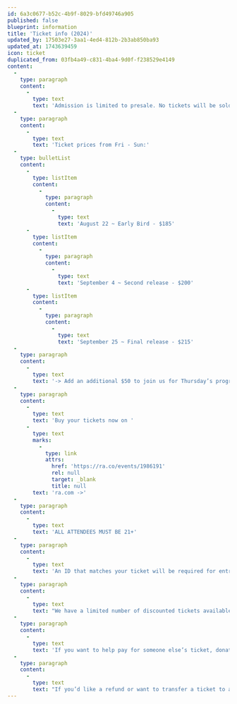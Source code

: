 ```yaml
---
id: 6a3c0677-b52c-4b9f-8029-bfd49746a905
published: false
blueprint: information
title: 'Ticket info (2024)'
updated_by: 17503e27-3aa1-4ed4-812b-2b3ab850ba93
updated_at: 1743639459
icon: ticket
duplicated_from: 03fb4a49-c831-4ba4-9d0f-f238529e4149
content:
  -
    type: paragraph
    content:
      -
        type: text
        text: 'Admission is limited to presale. No tickets will be sold at the door.'
  -
    type: paragraph
    content:
      -
        type: text
        text: 'Ticket prices from Fri - Sun:'
  -
    type: bulletList
    content:
      -
        type: listItem
        content:
          -
            type: paragraph
            content:
              -
                type: text
                text: 'August 22 ~ Early Bird - $185'
      -
        type: listItem
        content:
          -
            type: paragraph
            content:
              -
                type: text
                text: 'September 4 ~ Second release - $200'
      -
        type: listItem
        content:
          -
            type: paragraph
            content:
              -
                type: text
                text: 'September 25 ~ Final release - $215'
  -
    type: paragraph
    content:
      -
        type: text
        text: '-> Add an additional $50 to join us for Thursday’s programming - trust us, you don’t want to miss out on Thurday...'
  -
    type: paragraph
    content:
      -
        type: text
        text: 'Buy your tickets now on '
      -
        type: text
        marks:
          -
            type: link
            attrs:
              href: 'https://ra.co/events/1986191'
              rel: null
              target: _blank
              title: null
        text: 'ra.com ->'
  -
    type: paragraph
    content:
      -
        type: text
        text: 'ALL ATTENDEES MUST BE 21+'
  -
    type: paragraph
    content:
      -
        type: text
        text: 'An ID that matches your ticket will be required for entry. If you use a different name than your ID, please be able to show the purchase confirmation email.'
  -
    type: paragraph
    content:
      -
        type: text
        text: "We have a limited number of discounted tickets available for those experiencing economic hardship. If the price of admission is prohibitive to your attendance and you'd like to come, please reach out. We’d love to have you."
  -
    type: paragraph
    content:
      -
        type: text
        text: 'If you want to help pay for someone else’s ticket, donations of any amount can be sent via Cashapp to $alfasenturi. Be sure to include the message: “community support”.'
  -
    type: paragraph
    content:
      -
        type: text
        text: "If you’d like a refund or want to transfer a ticket to a friend, reach out to us by September 14. Help us maintain a safer space by not selling your tickets to anyone you don't know or trust."
---
```

